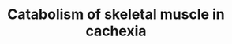 ---
annotations:
- id: DOID:162
  parent: disease of cellular proliferation
  type: Disease Ontology
  value: cancer
- id: PW:0000003
  parent: signaling pathway
  type: Pathway Ontology
  value: signaling pathway
- id: CL:0000187
  parent: native cell
  type: Cell Type Ontology
  value: muscle cell
- id: PW:0000013
  parent: disease pathway
  type: Pathway Ontology
  value: disease pathway
- id: CL:0000188
  parent: native cell
  type: Cell Type Ontology
  value: cell of skeletal muscle
- id: PW:0000605
  parent: disease pathway
  type: Pathway Ontology
  value: cancer pathway
authors:
- Nberk
- Eweitz
- Egonw
citedin: ''
communities: []
description: Cancer related cachexia is a metabolic disease that is defined by an
  increased breakdown of muscle protein. Muscle breakdown in cachexia occurs mostly
  due to activation of either the ubiquitin proteasome system, or the autophagy lysosomal
  system. In this pathway an overview is presented of the different mechanisms that
  have been found to activate these two systems involved in muscle degradation.
last-edited: 2024-07-21
ndex: null
organisms:
- Homo sapiens
redirect_from:
- /index.php/Pathway:WP5474
- /instance/WP5474
- /instance/WP5474_r134347
revision: r134347
schema-jsonld:
- '@context': https://schema.org/
  '@id': https://wikipathways.github.io/pathways/WP5474.html
  '@type': Dataset
  creator:
    '@type': Organization
    name: WikiPathways
  description: Cancer related cachexia is a metabolic disease that is defined by an
    increased breakdown of muscle protein. Muscle breakdown in cachexia occurs mostly
    due to activation of either the ubiquitin proteasome system, or the autophagy
    lysosomal system. In this pathway an overview is presented of the different mechanisms
    that have been found to activate these two systems involved in muscle degradation.
  keywords:
  - ACVR2A
  - AKT1
  - AKT1S1
  - CEBPB
  - CHUK
  - EP300
  - FBXO32
  - FOXO3
  - IGF1
  - IGF1R
  - IKBKB
  - IKBKG
  - IL1A
  - IL1B
  - IL1R1
  - IL6
  - IL6R
  - JAK1
  - MAP1LC3A
  - MAPK11
  - MLST8
  - MSTN
  - MTOR
  - NFKB1
  - NFKB2
  - NFKBIA
  - PDK1
  - PI3K
  - REL
  - RELA
  - RELB
  - RPTOR
  - SMAD2
  - SMAD3
  - SMAD4
  - STAT3
  - TNF
  - TNFRSF12A
  - TNFRSF1A
  - TNFSF12
  - TRIM63
  license: CC0
  name: Catabolism of skeletal muscle in cachexia
seo: CreativeWork
title: Catabolism of skeletal muscle in cachexia
wpid: WP5474
---